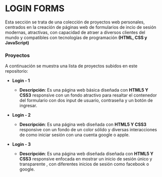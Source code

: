 # LOGIN FORMS

Esta sección se trata de una colección de proyectos web personales, centrados en la creación de páginas web de formularios de incio de sesión modernas, atractivas, con capacidad de atraer a diversos clientes del mundo y
compatibles con tecnologías de programación **(HTML, CSS y JavaScript)**

### Proyectos

A continuación se muestra una lista de proyectos subidos en este repositorio:

- **Login - 1**

  - **Descripción**: Es una página web básica diseñada con **HTML5 Y CSS3** responsive con un fondo atractivo para resaltar el contenedor del formulario con dos input de usuario, contraseña y un botón de ingresar.

- **Login - 2**

  - **Descripción**: Es una página web diseñada con **HTML5 Y CSS3** responsive con un fondo de un color sólido y diversas interacciones de como iniciar sesión con una cuenta google o apple.

- **Login - 3**

  - **Descripción**: Es una página web diseñada diseñada con **HTML5 Y CSS3** responsive enfocada en mostrar un inicio de sesión único y transparente , con diferentes inicios de sesión como facebook o google.

